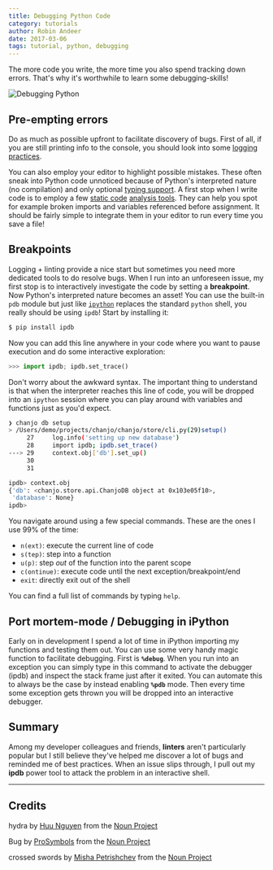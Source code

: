 ```yaml
---
title: Debugging Python Code
category: tutorials
author: Robin Andeer
date: 2017-03-06
tags: tutorial, python, debugging
---
```


The more code you write, the more time you also spend tracking down errors. That's why it's worthwhile to learn some debugging-skills!

![Debugging Python](/assets/img/debug.png)

## Pre-empting errors

Do as much as possible upfront to facilitate discovery of bugs. First of all, if you are still printing info to the console, you should look into some [logging practices][logging].

You can also employ your editor to highlight possible mistakes. These often sneak into Python code unnoticed because of Python's interpreted nature (no compilation) and only optional [typing support][typing]. A first stop when I write code is to employ a few [static code][pylint] [analysis tools][flake8]. They can help you spot for example broken imports and variables referenced before assignment. It should be fairly simple to integrate them in your editor to run every time you save a file!

## Breakpoints

Logging + linting provide a nice start but sometimes you need more dedicated tools to do resolve bugs. When I run into an unforeseen issue, my first stop is to interactively investigate the code by setting a **breakpoint**. Now Python's interpreted nature becomes an asset! You can use the built-in `pdb` module but just like [`ipython`][ipython] replaces the standard `python` shell, you really should be using `ipdb`! Start by installing it:

```bash
$ pip install ipdb
```

Now you can add this line anywhere in your code where you want to pause execution and do some interactive exploration:

```python
>>> import ipdb; ipdb.set_trace()
```

Don't worry about the awkward syntax. The important thing to understand is that when the interpreter reaches this line of code, you will be dropped into an `ipython` session where you can play around with variables and functions just as you'd expect.

```bash
❯ chanjo db setup
> /Users/demo/projects/chanjo/chanjo/store/cli.py(29)setup()
     27     log.info('setting up new database')
     28     import ipdb; ipdb.set_trace()
---> 29     context.obj['db'].set_up()
     30
     31

ipdb> context.obj
{'db': <chanjo.store.api.ChanjoDB object at 0x103e05f10>,
 'database': None}
ipdb>
```

You navigate around using a few special commands. These are the ones I use 99% of the time:

- `n(ext)`: execute the current line of code
- `s(tep)`: step into a function
- `u(p)`: step _out_ of the function into the parent scope
- `c(ontinue)`: execute code until the next exception/breakpoint/end
- `exit`: directly exit out of the shell

You can find a full list of commands by typing `help`.

## Port mortem-mode / Debugging in iPython

Early on in development I spend a lot of time in iPython importing my functions and testing them out. You can use some very handy magic function to facilitate debugging. First is **`%debug`**. When you run into an exception you can simply type in this command to activate the debugger (ipdb) and inspect the stack frame just after it exited. You can automate this to always be the case by instead enabling **`%pdb`** mode. Then every time some exception gets thrown you will be dropped into an interactive debugger.

## Summary

Among my developer colleagues and friends, **linters** aren't particularly popular but I still believe they've helped me discover a lot of bugs and reminded me of best practices. When an issue slips through, I pull out my **ipdb** power tool to attack the problem in an interactive shell.


-----------------------

## Credits

hydra by [Huu Nguyen](https://thenounproject.com/huu/) from the [Noun Project](https://thenounproject.com/)

Bug by [ProSymbols](https://thenounproject.com/ProSymbols/) from the [Noun Project](https://thenounproject.com/)

crossed swords by [Misha Petrishchev](https://thenounproject.com/mishapetrishchev/) from the [Noun Project](https://thenounproject.com/)


[logging]: http://mussol.org/2016/12/15/understanding-logging-in-python/
[typing]: https://docs.python.org/3/library/typing.html
[pylint]: https://www.pylint.org/
[flake8]: http://flake8.pycqa.org/en/latest/
[ipython]: https://ipython.org/

